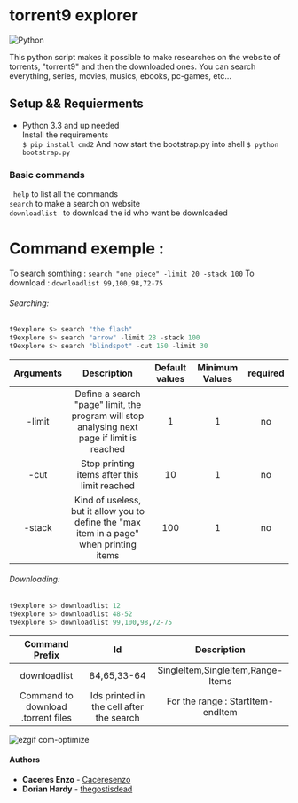 # torrent9 explorer 

![Python](https://www.python.org/static/community_logos/python-logo-master-v3-TM.png)

This python script makes it possible to make researches on the website of torrents, "torrent9" and then the downloaded ones. 
You can search everything, series, movies, musics, ebooks, pc-games, etc... 


## Setup && Requierments
* Python 3.3 and up needed  
Install the requirements   
```$ pip install cmd2```
And now start the bootstrap.py into shell 
```$ python bootstrap.py ```
### Basic commands
``` help``` to list all the commands  
``` search ``` to make a search on website  
```downloadlist ``` to download the id who want be downloaded  
# Command exemple :
To search somthing : ```search "one piece" -limit 20 -stack 100```
To download : ```downloadlist 99,100,98,72-75``` 
###### Searching:  
```python  
t9explore $> search "the flash"  
t9explore $> search "arrow" -limit 28 -stack 100  
t9explore $> search "blindspot" -cut 150 -limit 30  
```  
| Arguments |                                         Description                                         | Default values | Minimum Values | required |
|:---------:|:-------------------------------------------------------------------------------------------:|:--------------:|:--------------:|:--------:|
|   -limit  | Define a search "page" limit, the program will stop analysing next page if limit is reached |        1       |        1       |    no    |
|    -cut   |                         Stop printing items after this limit reached                        |       10       |        1       |    no    |
|   -stack  |   Kind of useless, but it allow you to define the "max item in a page" when printing items  |       100      |        1       |    no    |
###### Downloading:  
```python 
t9explore $> downloadlist 12  
t9explore $> downloadlist 48-52  
t9explore $> downloadlist 99,100,98,72-75
```   
|            Command Prefix           |                     Id                    |            Description            |
|:-----------------------------------:|:-----------------------------------------:|:---------------------------------:|
|             downloadlist            |                84,65,33-64                | SingleItem,SingleItem,Range-Items |
| Command to download .torrent files  | Ids printed in the cell after the search  | For the range : StartItem-endItem |
  
![ezgif com-optimize](https://user-images.githubusercontent.com/25646890/42424341-1390d752-830b-11e8-9f81-e4e129fddbc0.gif)
#### Authors

* **Caceres Enzo** - [Caceresenzo](https://github.com/Caceresenzo/)
* **Dorian Hardy** - [thegostisdead](https://github.com/thegostisdead/)

